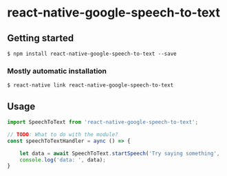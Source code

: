 # react-native-google-speech-to-text

## Getting started

`$ npm install react-native-google-speech-to-text --save`

### Mostly automatic installation

`$ react-native link react-native-google-speech-to-text`

## Usage

```javascript
import SpeechToText from 'react-native-google-speech-to-text';

// TODO: What to do with the module?
const speechToTextHandler = aync () => {

    let data = await SpeechToText.startSpeech('Try saying something', 'en_IN');
    console.log('data: ', data);
}
```
